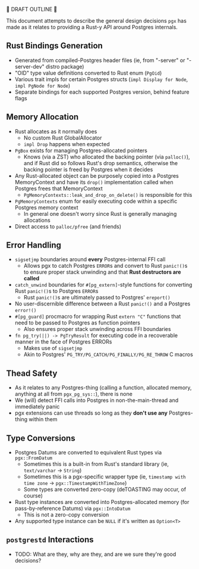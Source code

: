 🚨 DRAFT OUTLINE 🚨

This document attempts to describe the general design decisions `pgx` has made as it relates to providing a Rust-y API
around Postgres internals.
 
## Rust Bindings Generation

- Generated from compiled-Postgres header files (ie, from "-server" or "-server-dev" distro package)
- "OID" type value definitions converted to Rust enum (`PgOid`)
- Various trait impls for certain Postgres structs (`impl Display for Node`, `impl PgNode for Node`)
- Separate bindings for each supported Postgres version, behind feature flags

## Memory Allocation

- Rust allocates as it normally does
  - No custom Rust GlobalAllocator
  - `impl Drop` happens when expected
- `PgBox` exists for managing Postgres-allocated pointers
  - Knows (via a ZST) who allocated the backing pointer (via `palloc()`), and if Rust did so follows Rust's drop semantics, otherwise the backing pointer is freed by Postgres when it decides
- Any Rust-allocated object can be purposely copied into a Postgres MemoryContext and have its `drop()` implementation called when Postgres frees that MemoryContext
  - `PgMemoryContexts::leak_and_drop_on_delete()` is responsible for this
- `PgMemoryContexts` enum for easily executing code within a specific Postgres memory context
  - In general one doesn't worry since Rust is generally managing allocations 
- Direct access to `palloc/pfree` (and friends)

## Error Handling

- `sigsetjmp` boundaries around **every** Postgres-internal FFI call
  - Allows pgx to catch Postgres `ERROR`s and convert to Rust `panic!()`s to ensure proper stack unwinding and that **Rust destructors are called**
- `catch_unwind` boundaries for `#[pg_extern]`-style functions for converting Rust `panic!()`s to Postgres `ERROR`s
  - Rust `panic!()`s are ultimately passed to Postgres' `ereport()`
- No user-discernible difference between a Rust `panic!()` and a Postgres `error!()`
- `#[pg_guard]` procmacro for wrapping Rust `extern "C"` functions that need to be passed to Postgres as function pointers
  - Also ensures proper stack unwinding across FFI boundaries
- `fn pg_try(||) -> PgTryResult` for executing code in a recoverable manner in the face of Postgres ERRORs
  - Makes use of `sigsetjmp`
  - Akin to Postgres' `PG_TRY/PG_CATCH/PG_FINALLY/PG_RE_THROW` C macros
  
## Thead Safety

- As it relates to any Postgres-thing (calling a function, allocated memory, anything at all from `pgx_pg_sys::`), there is none
- We (will) detect FFI calls into Postgres in non-the-main-thread and immediately panic
- pgx extensions can use threads so long as they **don't use any** Postgres-thing within them

## Type Conversions

- Postgres Datums are converted to equivalent Rust types via `pgx::FromDatum`
  - Sometimes this is a built-in from Rust's standard library (ie, `text/varchar` -> `String`)
  - Sometimes this is a pgx-specific wrapper type (ie, `timestamp with time zone` -> `pgx::TimestampWithTimeZone`)
  - Some types are converted zero-copy (deTOASTING may occur, of course)
- Rust type instances are converted into Postgres-allocated memory (for pass-by-reference Datums) via `pgx::IntoDatum`
  - This is not a zero-copy conversion
- Any supported type instance can be `NULL` if it's written as `Option<T>`

## `postgrestd` Interactions

- TODO:  What are they, why are they, and are we sure they're good decisions?